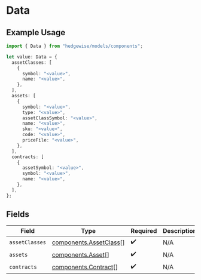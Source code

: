 # Data

## Example Usage

```typescript
import { Data } from "hedgewise/models/components";

let value: Data = {
  assetClasses: [
    {
      symbol: "<value>",
      name: "<value>",
    },
  ],
  assets: [
    {
      symbol: "<value>",
      type: "<value>",
      assetClassSymbol: "<value>",
      name: "<value>",
      sku: "<value>",
      code: "<value>",
      priceFile: "<value>",
    },
  ],
  contracts: [
    {
      assetSymbol: "<value>",
      symbol: "<value>",
      name: "<value>",
    },
  ],
};
```

## Fields

| Field                                                            | Type                                                             | Required                                                         | Description                                                      |
| ---------------------------------------------------------------- | ---------------------------------------------------------------- | ---------------------------------------------------------------- | ---------------------------------------------------------------- |
| `assetClasses`                                                   | [components.AssetClass](../../models/components/assetclass.md)[] | :heavy_check_mark:                                               | N/A                                                              |
| `assets`                                                         | [components.Asset](../../models/components/asset.md)[]           | :heavy_check_mark:                                               | N/A                                                              |
| `contracts`                                                      | [components.Contract](../../models/components/contract.md)[]     | :heavy_check_mark:                                               | N/A                                                              |